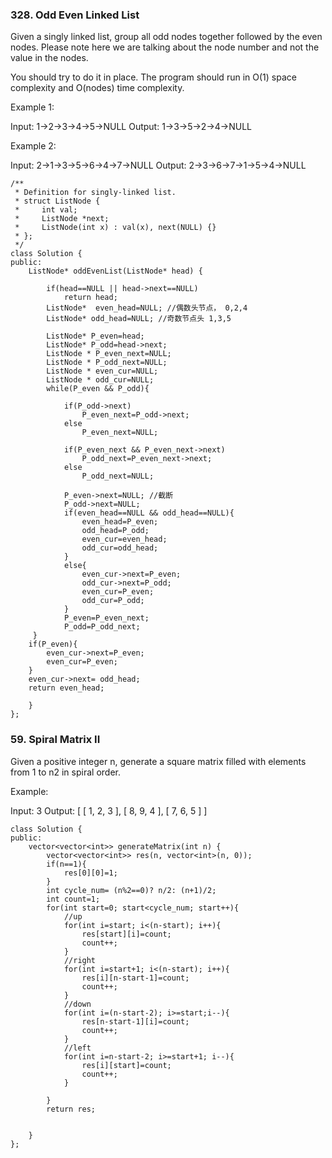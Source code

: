 ### 328. Odd Even Linked List
Given a singly linked list, group all odd nodes together followed by the even nodes. Please note here we are talking about the node number and not the value in the nodes.

You should try to do it in place. The program should run in O(1) space complexity and O(nodes) time complexity.

Example 1:

Input: 1->2->3->4->5->NULL
Output: 1->3->5->2->4->NULL

Example 2:

Input: 2->1->3->5->6->4->7->NULL
Output: 2->3->6->7->1->5->4->NULL
```
/**
 * Definition for singly-linked list.
 * struct ListNode {
 *     int val;
 *     ListNode *next;
 *     ListNode(int x) : val(x), next(NULL) {}
 * };
 */
class Solution {
public:
    ListNode* oddEvenList(ListNode* head) {
       
        if(head==NULL || head->next==NULL)
            return head;
        ListNode*  even_head=NULL; //偶数头节点， 0,2,4
        ListNode* odd_head=NULL; //奇数节点头 1,3,5
        
        ListNode* P_even=head;
        ListNode* P_odd=head->next;
        ListNode * P_even_next=NULL;
        ListNode * P_odd_next=NULL;
        ListNode * even_cur=NULL;
        ListNode * odd_cur=NULL;
        while(P_even && P_odd){
           
            if(P_odd->next)
                P_even_next=P_odd->next;
            else
                P_even_next=NULL;
            
            if(P_even_next && P_even_next->next)
                P_odd_next=P_even_next->next;
            else
                P_odd_next=NULL;
            
            P_even->next=NULL; //截断
            P_odd->next=NULL;
            if(even_head==NULL && odd_head==NULL){
                even_head=P_even;
                odd_head=P_odd;
                even_cur=even_head;
                odd_cur=odd_head;
            }
            else{
                even_cur->next=P_even;
                odd_cur->next=P_odd;
                even_cur=P_even;
                odd_cur=P_odd;
            }
            P_even=P_even_next;
            P_odd=P_odd_next;
     }
    if(P_even){
        even_cur->next=P_even;
        even_cur=P_even;
    }
    even_cur->next= odd_head;
    return even_head;   
        
    }
};
```

### 59. Spiral Matrix II
Given a positive integer n, generate a square matrix filled with elements from 1 to n2 in spiral order.

Example:

Input: 3
Output:
[
 [ 1, 2, 3 ],
 [ 8, 9, 4 ],
 [ 7, 6, 5 ]
]

```
class Solution {
public:
    vector<vector<int>> generateMatrix(int n) {
        vector<vector<int>> res(n, vector<int>(n, 0));
        if(n==1){
            res[0][0]=1;
        }
        int cycle_num= (n%2==0)? n/2: (n+1)/2;
        int count=1;
        for(int start=0; start<cycle_num; start++){
            //up
            for(int i=start; i<(n-start); i++){
                res[start][i]=count;
                count++;
            }
            //right
            for(int i=start+1; i<(n-start); i++){
                res[i][n-start-1]=count;
                count++;
            }
            //down
            for(int i=(n-start-2); i>=start;i--){
                res[n-start-1][i]=count;
                count++;
            }
            //left
            for(int i=n-start-2; i>=start+1; i--){
                res[i][start]=count;
                count++;
            }
            
        }
        return res;

        
    }
};
```
